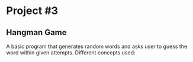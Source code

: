 # Project #3
## Hangman Game


A basic program that generates random words and asks user to guess the word within given attempts.
Different concepts used:

